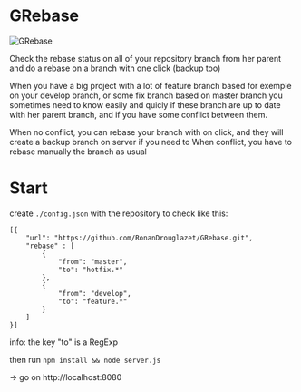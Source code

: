 GRebase
=======

![GRebase](https://imagizer.imageshack.us/v2/1440x801q90/r/674/efed2a.png)

Check the rebase status on all of your repository branch from her parent and do a rebase on a branch with one click (backup too)

When you have a big project with a lot of feature branch based for exemple on your develop branch, or some fix branch based on master branch
you sometimes need to know easily and quicly if these branch are up to date with her parent branch, and if you have some conflict between them.

When no conflict, you can rebase your branch with on click, and they will create a backup branch on server if you need to
When conflict, you have to rebase manually the branch as usual

Start
=======

create `./config.json` with the repository to check like this:

    [{
        "url": "https://github.com/RonanDrouglazet/GRebase.git",
        "rebase" : [
            {
                "from": "master",
                "to": "hotfix.*"
            },
            {
                "from": "develop",
                "to": "feature.*"
            }
        ]
    }]

info: the key "to" is a RegExp

then run `npm install && node server.js`

-> go on http://localhost:8080
